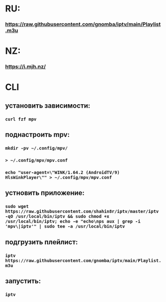 # RU:
### https://raw.githubusercontent.com/gnomba/iptv/main/Playlist.m3u

# NZ:
### https://i.mjh.nz/

# CLI
## установить зависимости:
### `curl fzf mpv`
## поднастроить mpv:
### `mkdir -pv ~/.config/mpv/`
### `> ~/.config/mpv/mpv.conf`
### `echo "user-agent=\"WINK/1.64.2 (AndroidTV/9) HlsWinkPlayer\"" > ~/.config/mpv/mpv.conf`
## устновить приложение:
### `sudo wget https://raw.githubusercontent.com/shahin8r/iptv/master/iptv -qO /usr/local/bin/iptv && sudo chmod +x /usr/local/bin/iptv; echo -e "echo\nps aux | grep -i 'mpv\|iptv'" | sudo tee -a /usr/local/bin/iptv`
## подгрузить плейлист:
### `iptv https://raw.githubusercontent.com/gnomba/iptv/main/Playlist.m3u`
## запустить:
### `iptv`
